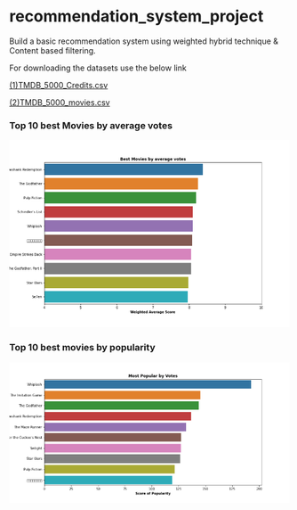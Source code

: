 # recommendation_system_project

Build a basic recommendation system using weighted hybrid technique & Content based filtering.

For downloading the datasets use the below link

[(1)TMDB_5000_Credits.csv](https://www.kaggle.com/tmdb/tmdb-movie-metadata?select=tmdb_5000_credits.csv)

[(2)TMDB_5000_movies.csv](https://www.kaggle.com/tmdb/tmdb-movie-metadata?select=tmdb_5000_movies.csv)

### Top 10 best Movies by average votes
![alt text](https://github.com/vishvpatel-97/recommendation_system_project/blob/master/best_movies.png)

### Top 10 best movies by popularity

![alt text](https://github.com/vishvpatel-97/recommendation_system_project/blob/master/best_popular_movies.png)

